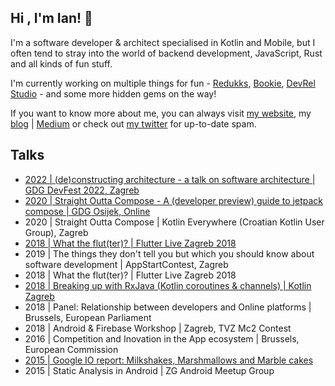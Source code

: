 ## Hi , I'm Ian! 👋

I'm a software developer & architect specialised in Kotlin and Mobile, but I often tend to stray into the world of backend development, JavaScript, Rust and all kinds of fun stuff.

I'm currently working on multiple things for fun - [Redukks](https://github.com/ianrumac/redukks), [Bookie](https://github.com/ianrumac/bookie-js),
[DevRel Studio](https://github.com/Devrel-Studio/) - and some more hidden gems on the way!

If you want to know more about me, you can always visit [my website](https://ianrumac.com), my [blog](https://blog.entropy.observer) | [Medium](https://medium.com/@IanIsSoAwesome) or check out [my twitter](https://twitter.com/ianissoawesome) for up-to-date spam.

## Talks

- [2022 | (de)constructing architecture - a talk on software architecture | GDG DevFest 2022, Zagreb](https://speakerdeck.com/ianrumac/de-constructing-architecture)
- [2020 | Straight Outta Compose - A (developer preview) guide to jetpack compose | GDG Osijek, Online](https://www.youtube.com/watch?v=0ZI00Ecc0kQ)
- 2020 | Straight Outta Compose | Kotlin Everywhere (Croatian Kotlin User Group), Zagreb
- [2018 | What the flut(ter)? | Flutter Live Zagreb 2018](https://speakerdeck.com/ianrumac/flutter-live-zagreb-2018-what-the-flut-ter?slide=2)
- 2019 | The things they don't tell you but which you should know about software development | AppStartContest, Zagreb
- 2018 | What the flut(ter)? | Flutter Live Zagreb 2018
- [2018 | Breaking up with RxJava (Kotlin coroutines & channels) | Kotlin Zagreb](https://speakerdeck.com/ianrumac/breaking-up-with-rxjava-kotlin-coroutines-and-channels?slide=5)
- 2018 | Panel: Relationship between developers and Online platforms | Brussels, European Parliament
- 2018 | Android & Firebase Workshop | Zagreb, TVZ Mc2 Contest
- 2016 | Competition and Inovation in the App ecosystem | Brussels, European Commission
- [2015 | Google IO report: Milkshakes, Marshmallows and Marble cakes](https://www.slideshare.net/Infinum/infinum-android-talks-12-google-io-report-milks)
- 2015 | Static Analysis in Android | ZG Android Meetup Group

<!--
**ianrumac/ianrumac** is a ✨ _special_ ✨ repository because its `README.md` (this file) appears on your GitHub profile.

Here are some ideas to get you started:

- 🔭 I’m currently working on ...
- 🌱 I’m currently learning ...
- 👯 I’m looking to collaborate on ...
- 🤔 I’m looking for help with ...
- 💬 Ask me about ...
- 📫 How to reach me: ...
- 😄 Pronouns: ...
- ⚡ Fun fact: ...
-->
